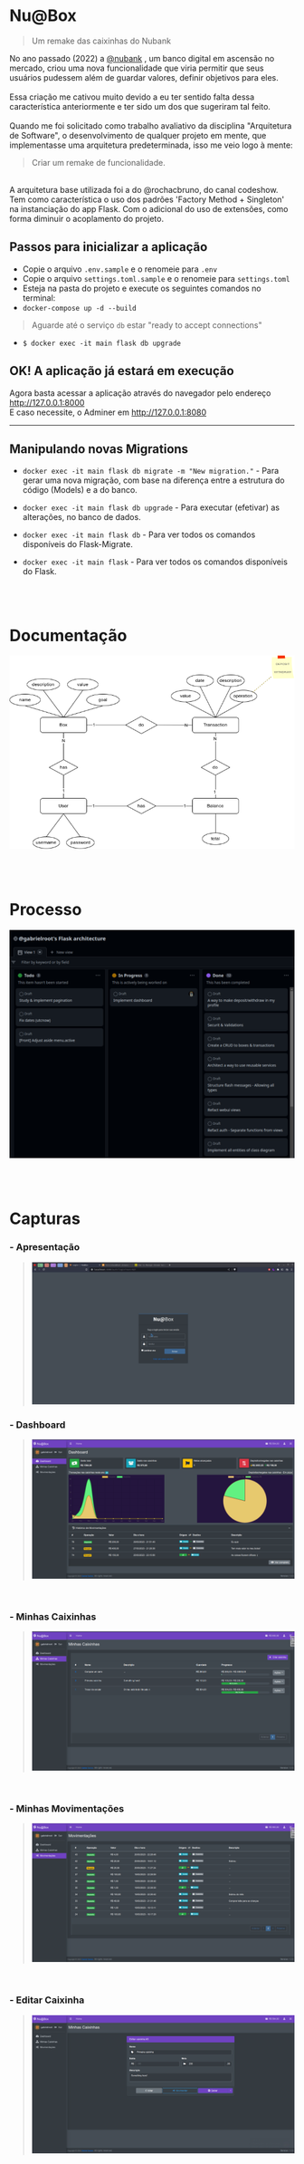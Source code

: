 # Nu@Box

> Um remake das caixinhas do Nubank

No ano passado (2022) a [@nubank](https://www.github.com/nubank) , um banco digital em ascensão no mercado, criou uma nova funcionalidade que viria permitir que seus usuários pudessem além de guardar valores, definir objetivos para eles.
<br>
<br>
Essa criação me cativou muito devido a eu ter sentido falta dessa característica anteriormente e ter sido um dos que sugeriram tal feito.
<br>
<br>
Quando me foi solicitado como trabalho avaliativo da disciplina "Arquitetura de Software", o desenvolvimento de qualquer projeto em mente, que implementasse uma arquitetura predeterminada, isso me veio logo à mente:
> Criar um remake de funcionalidade.

<br>
A arquitetura base utilizada foi a do @rochacbruno, do canal codeshow. Tem como característica o uso dos padrões 'Factory Method + Singleton' na instanciação do app Flask. Com o adicional do uso de extensões, como forma diminuir o acoplamento do projeto. 

<br>

## Passos para inicializar a aplicação
- Copie o arquivo `.env.sample` e o renomeie para `.env`
- Copie o arquivo `settings.toml.sample` e o renomeie para `settings.toml`
- Esteja na pasta do projeto e execute os seguintes comandos no terminal:
- `docker-compose up -d --build`
> Aguarde até o serviço `db` estar "ready to accept connections"
- `$ docker exec -it main flask db upgrade`

## OK! A aplicação já estará em execução

Agora basta acessar a aplicação através do navegador pelo endereço http://127.0.0.1:8000
<br>
E caso necessite, o Adminer em http://127.0.0.1:8080

<hr>

## Manipulando novas Migrations

- `docker exec -it main flask db migrate -m "New migration."` - Para gerar uma nova migração, com base na diferença entre a estrutura do código (Models) e a do banco.

- `docker exec -it main flask db upgrade` - Para executar (efetivar) as alterações, no banco de dados.

- `docker exec -it main flask db` - Para ver todos os comandos disponíveis do Flask-Migrate.

- `docker exec -it main flask` - Para ver todos os comandos disponíveis do Flask.

<br>
<br>

# Documentação
![Modelo conceitual](doc/Caixinhas@Root.drawio.png "Modelo conceitual")

<br>
<br>

# Processo
![Kanban](doc/kanban.png "Kanban")

<br>
<br>

# Capturas

### - Apresentação
> ![Apresentação](doc/presentation.gif "Apresentação")

### - Dashboard
> ![Dashboard](doc/dashboard.png "Dashboard")

<br>

### - Minhas Caixinhas
> ![Minhas Caixinhas](doc/myBoxes.png "Minhas Caixinhas")

<br>

### - Minhas Movimentações
> ![Minhas Movimentações](doc/myTransactions.png "Minhas Movimentações")

<br>

### - Editar Caixinha
> ![Editar Caixinha](doc/editBox.png "Editar Caixinha")
